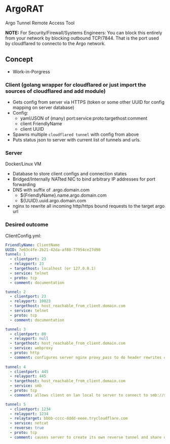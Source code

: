# ArgoRAT
Argo Tunnel Remote Access Tool

**NOTE:** For Security/Firewall/Systems Engineers: You can block this entirely from your network by blocking outbound TCP/7844. That is the port used by cloudflared to connecto to the Argo network.

## Concept
- Work-in-Porgress

### Client (golang wrapper for cloudflared or just import the sources of cloudflared and add module)
- Gets config from server via HTTPS (token or some other UUID for config mapping on server database)
- Config:
  - yaml/JSON of (many) port:service:proto:targethost:comment
  - client FriendlyName
  - client UUID
- Spawns multiple `cloudflared tunnel` with config from above
- Puts status json to server with current list of tunnels and urls.

### Server
Docker/Linux VM
- Database to store client configs and connection states
- Bridged/Internally NATted NIC to bind arbitrary IP addresses for port forwarding
- DNS with suffix of .argo.domain.com
  - ${FriendlyName}.name.argo.domain.com
  - ${UUID}.uuid.argo.domain.com
- nginx to rewrite all incoming http/https bound requests to the target argo url

### Desired outcome

ClientConfig.yml:
```yaml
FriendlyName: ClientName
UUID: 7e03c4fe-2b21-42da-af88-77954ce27d98
tunnel: 1
  - clientport: 23
  - relayport: 23
  - targethost: localhost (or 127.0.0.1)
  - service: telnet
  - proto: tcp
  - comment: documentation

tunnel: 2
  - clientport: 23
  - relayport: 10023
  - targethost: host_reachable_from_client.domain.com
  - service: telnet
  - proto: tcp
  - comment: documentation

tunnel: 3
  - clientport: 80
  - relayport: null
  - targethost: host_reachable_from_client.domain.com
  - service: webproxy
  - proto: http
  - comment: configures server nginx proxy_pass to do header rewrites of ${UUID}.uuid.argo.domain.com to aaaa-bbbb-cccc-dddd.trycloudflare.com
  
tunnel: 4
  - clientport: 445
  - relayport: 445
  - targethost: host_reachable_from_client.domain.com
  - service: smb
  - proto: tcp
  - comment: allows client on lan local to server to connect to smb://${UUID}.uuid.argo.domain.com/share

tunnel: 5
  - clientport: 1234
  - relayport: 1234
  - relaytarget: bbbb-cccc-dddd-eeee.trycloudflare.com
  - service: netcat
  - reverse: true
  - proto: tcp
  - comment: causes server to create its own reverse tunnel and share details with the client
```
